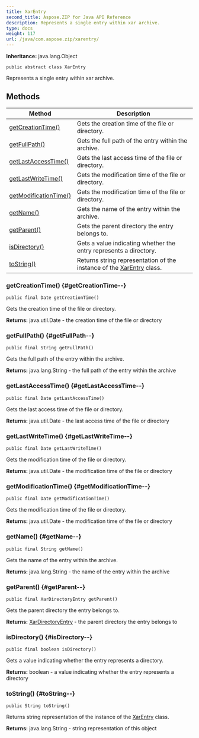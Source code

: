 ```yaml
---
title: XarEntry
second_title: Aspose.ZIP for Java API Reference
description: Represents a single entry within xar archive.
type: docs
weight: 117
url: /java/com.aspose.zip/xarentry/
---
```


**Inheritance:**
java.lang.Object
```
public abstract class XarEntry
```

Represents a single entry within xar archive.
## Methods

| Method | Description |
| --- | --- |
| [getCreationTime()](#getCreationTime--) | Gets the creation time of the file or directory. |
| [getFullPath()](#getFullPath--) | Gets the full path of the entry within the archive. |
| [getLastAccessTime()](#getLastAccessTime--) | Gets the last access time of the file or directory. |
| [getLastWriteTime()](#getLastWriteTime--) | Gets the modification time of the file or directory. |
| [getModificationTime()](#getModificationTime--) | Gets the modification time of the file or directory. |
| [getName()](#getName--) | Gets the name of the entry within the archive. |
| [getParent()](#getParent--) | Gets the parent directory the entry belongs to. |
| [isDirectory()](#isDirectory--) | Gets a value indicating whether the entry represents a directory. |
| [toString()](#toString--) | Returns string representation of the instance of the [XarEntry](../../com.aspose.zip/xarentry) class. |
### getCreationTime() {#getCreationTime--}
```
public final Date getCreationTime()
```


Gets the creation time of the file or directory.

**Returns:**
java.util.Date - the creation time of the file or directory
### getFullPath() {#getFullPath--}
```
public final String getFullPath()
```


Gets the full path of the entry within the archive.

**Returns:**
java.lang.String - the full path of the entry within the archive
### getLastAccessTime() {#getLastAccessTime--}
```
public final Date getLastAccessTime()
```


Gets the last access time of the file or directory.

**Returns:**
java.util.Date - the last access time of the file or directory
### getLastWriteTime() {#getLastWriteTime--}
```
public final Date getLastWriteTime()
```


Gets the modification time of the file or directory.

**Returns:**
java.util.Date - the modification time of the file or directory
### getModificationTime() {#getModificationTime--}
```
public final Date getModificationTime()
```


Gets the modification time of the file or directory.

**Returns:**
java.util.Date - the modification time of the file or directory
### getName() {#getName--}
```
public final String getName()
```


Gets the name of the entry within the archive.

**Returns:**
java.lang.String - the name of the entry within the archive
### getParent() {#getParent--}
```
public final XarDirectoryEntry getParent()
```


Gets the parent directory the entry belongs to.

**Returns:**
[XarDirectoryEntry](../../com.aspose.zip/xardirectoryentry) - the parent directory the entry belongs to
### isDirectory() {#isDirectory--}
```
public final boolean isDirectory()
```


Gets a value indicating whether the entry represents a directory.

**Returns:**
boolean - a value indicating whether the entry represents a directory
### toString() {#toString--}
```
public String toString()
```


Returns string representation of the instance of the [XarEntry](../../com.aspose.zip/xarentry) class.

**Returns:**
java.lang.String - string representation of this object
